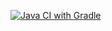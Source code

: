[![Java CI with Gradle](https://github.com/begemot39/HWPatterns/actions/workflows/gradle.yml/badge.svg)](https://github.com/begemot39/HWPatterns/actions/workflows/gradle.yml)